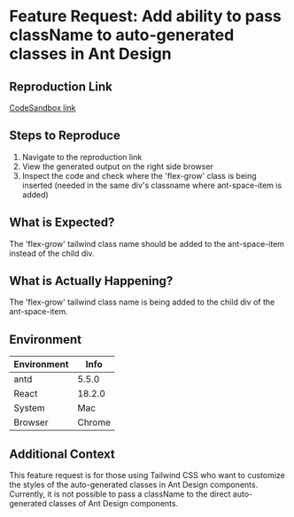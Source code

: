 # Feature Request: Add ability to pass className to auto-generated classes in Ant Design

## Reproduction Link

[CodeSandbox link](https://codesandbox.io/s/antd-tailwind-forked-1b9nhr?file=/pages/index.js)

## Steps to Reproduce

1. Navigate to the reproduction link
2. View the generated output on the right side browser
3. Inspect the code and check where the 'flex-grow' class is being inserted (needed in the same div's classname where ant-space-item is added)

## What is Expected?

The 'flex-grow' tailwind class name should be added to the ant-space-item instead of the child div.

## What is Actually Happening?

The 'flex-grow' tailwind class name is being added to the child div of the ant-space-item.

## Environment

| Environment | Info   |
| ----------- | ------ |
| antd        | 5.5.0  |
| React       | 18.2.0 |
| System      | Mac    |
| Browser     | Chrome |

## Additional Context

This feature request is for those using Tailwind CSS who want to customize the styles of the auto-generated classes in Ant Design components. Currently, it is not possible to pass a className to the direct auto-generated classes of Ant Design components.
